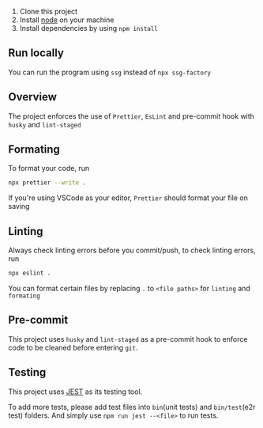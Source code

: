 1.  Clone this project
2.  Install [node](https://nodejs.org/en/) on your machine
3.  Install dependencies by using `npm install`

## Run locally

You can run the program using `ssg` instead of `npx ssg-factory`

## Overview

The project enforces the use of `Prettier`, `EsLint` and pre-commit hook with `husky` and `lint-staged`

## Formating

To format your code, run

```bash
npx prettier --write .
```

If you're using VSCode as your editor, `Prettier` should format your file on saving

## Linting

Always check linting errors before you commit/push, to check linting errors, run

```bash
npx eslint .
```

You can format certain files by replacing `.` to `<file paths>` for `linting` and `formating`

## Pre-commit

This project uses `husky` and `lint-staged` as a pre-commit hook to enforce code to be cleaned before entering `git`.

## Testing

This project uses [JEST]() as its testing tool.

To add more tests, please add test files into `bin`(unit tests) and `bin/test`(e2r test) folders. And simply use `npm run jest --<file>` to run tests.
